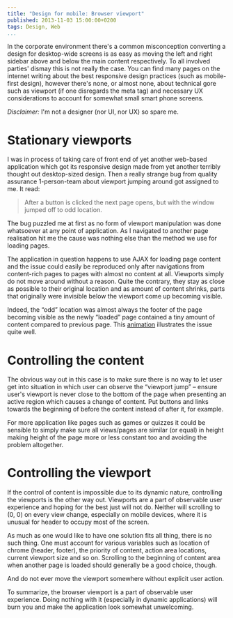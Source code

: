 ```yaml
---
title: "Design for mobile: Browser viewport"
published: 2013-11-03 15:00:00+0200
tags: Design, Web
...
```


In the corporate environment there's a common misconception converting a design
for desktop-wide screens is as easy as moving the left and right sidebar above
and below the main content respectively. To all involved parties' dismay this
is not really the case. You can find many pages on the internet writing about
the best responsive design practices (such as mobile-first design), however
there's none, or almost none, about technical gore such as viewport (if one
disregards the meta tag) and necessary UX considerations to account for
somewhat small smart phone screens.

_Disclaimer:_ I'm not a designer (nor UI, nor UX) so spare me.

# Stationary viewports

I was in process of taking care of front end of yet another web-based
application which got its responsive design made from yet another terribly
thought out desktop-sized design. Then a really strange bug from quality
assurance 1-person-team about viewport jumping around got assigned to me. It
read:

> After a button is clicked the next page opens, but with the window jumped
> off to odd location.

The bug puzzled me at first as no form of viewport manipulation was done
whatsoever at any point of application. As I navigated to another
page realisation hit me the cause was nothing else than the method we use for
loading pages.

The application in question happens to use AJAX for loading page content and
the issue could easily be reproduced only after navigations from content-rich
pages to pages with almost no content at all. Viewports simply do not move
around without a reason. Quite the contrary, they stay as close as possible to
their original location and as amount of content shrinks, parts that originally
were invisible below the viewport come up becoming visible.

Indeed, the “odd” location was almost always the footer of the page becoming
visible as the newly “loaded” page contained a tiny amount of content compared
to previous page. This
[animation](/images/mobile-design-the-viewport/viewport.gif) illustrates the
issue quite well.

# Controlling the content

The obvious way out in this case is to make sure there is no way to let user
get into situation in which user can observe the “viewport jump” – ensure
user's viewport is never close to the bottom of the page when presenting an
active region which causes a change of content. Put buttons and links towards
the beginning of before the content instead of after it, for example.

For more application like pages such as games or quizzes it could be sensible
to simply make sure all views/pages are similar (or equal) in height making
height of the page more or less constant too and avoiding the problem
altogether.

# Controlling the viewport

If the control of content is impossible due to its dynamic nature, controlling
the viewports is the other way out. Viewports are a part of observable user
experience and hoping for the best just will not do. Neither will scrolling to
(0, 0) on every view change, especially on mobile devices, where it is unusual
for header to occupy most of the screen.

As much as one would like to have one solution fits all thing, there is no such
thing. One must account for various variables such as location of chrome
(header, footer), the priority of content, action area locations, current
viewport size and so on. Scrolling to the beginning of content area when
another page is loaded should generally be a good choice, though.

And do not ever move the viewport somewhere without explicit user action.

To summarize, the browser viewport is a part of observable user experience.
Doing nothing with it (especially in dynamic applications) will burn you and
make the application look somewhat unwelcoming.
